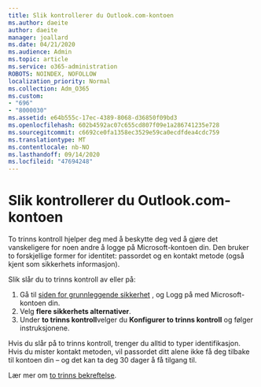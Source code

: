 ```yaml
---
title: Slik kontrollerer du Outlook.com-kontoen
ms.author: daeite
author: daeite
manager: joallard
ms.date: 04/21/2020
ms.audience: Admin
ms.topic: article
ms.service: o365-administration
ROBOTS: NOINDEX, NOFOLLOW
localization_priority: Normal
ms.collection: Adm_O365
ms.custom:
- "696"
- "8000030"
ms.assetid: e64b555c-17ec-4389-8068-d36850f09bd3
ms.openlocfilehash: 602b4592ac07c655cd807f09e1a286741235e728
ms.sourcegitcommit: c6692ce0fa1358ec3529e59ca0ecdfdea4cdc759
ms.translationtype: MT
ms.contentlocale: nb-NO
ms.lasthandoff: 09/14/2020
ms.locfileid: "47694248"
---
```

# <a name="how-to-verify-your-outlookcom-account"></a>Slik kontrollerer du Outlook.com-kontoen

To trinns kontroll hjelper deg med å beskytte deg ved å gjøre det vanskeligere for noen andre å logge på Microsoft-kontoen din. Den bruker to forskjellige former for identitet: passordet og en kontakt metode (også kjent som sikkerhets informasjon).
  
Slik slår du to trinns kontroll av eller på:
  
1. Gå til [siden for grunnleggende sikkerhet](https://go.microsoft.com/fwlink/?linkid=842325) , og Logg på med Microsoft-kontoen din.
2. Velg **flere sikkerhets alternativer**.
3. Under **to trinns kontroll**velger du **Konfigurer to trinns kontroll** og følger instruksjonene.

Hvis du slår på to trinns kontroll, trenger du alltid to typer identifikasjon. Hvis du mister kontakt metoden, vil passordet ditt alene ikke få deg tilbake til kontoen din – og det kan ta deg 30 dager å få tilgang til.
  
Lær mer om [to trinns bekreftelse](https://go.microsoft.com/fwlink/?linkid=872270).
  